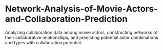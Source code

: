 # Network-Analysis-of-Movie-Actors-and-Collaboration-Prediction
Analyzing collaboration data among movie actors, constructing networks of their collaborative relationships, and predicting potential actor combinations and types with collaboration potential.
